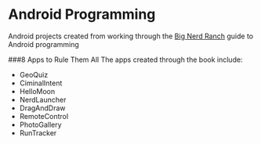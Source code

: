 Android Programming
==================

Android projects created from working through the [Big Nerd Ranch](www.bignerdranch.com) guide to Android programming


###8 Apps to Rule Them All
The apps created through the book include:

* GeoQuiz
* CiminalIntent
* HelloMoon
* NerdLauncher
* DragAndDraw
* RemoteControl
* PhotoGallery
* RunTracker
